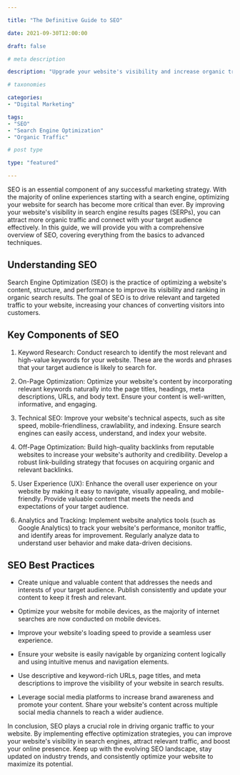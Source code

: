 ```yaml
---

title: "The Definitive Guide to SEO"

date: 2021-09-30T12:00:00

draft: false

# meta description

description: "Upgrade your website's visibility and increase organic traffic with this comprehensive guide to search engine optimization (SEO)."

# taxonomies

categories: 
- "Digital Marketing"

tags: 
- "SEO"
- "Search Engine Optimization"
- "Organic Traffic"

# post type

type: "featured"

---
```


SEO is an essential component of any successful marketing strategy. With the majority of online experiences starting with a search engine, optimizing your website for search has become more critical than ever. By improving your website's visibility in search engine results pages (SERPs), you can attract more organic traffic and connect with your target audience effectively. In this guide, we will provide you with a comprehensive overview of SEO, covering everything from the basics to advanced techniques.

## Understanding SEO

Search Engine Optimization (SEO) is the practice of optimizing a website's content, structure, and performance to improve its visibility and ranking in organic search results. The goal of SEO is to drive relevant and targeted traffic to your website, increasing your chances of converting visitors into customers.

## Key Components of SEO

1. Keyword Research: Conduct research to identify the most relevant and high-value keywords for your website. These are the words and phrases that your target audience is likely to search for.

2. On-Page Optimization: Optimize your website's content by incorporating relevant keywords naturally into the page titles, headings, meta descriptions, URLs, and body text. Ensure your content is well-written, informative, and engaging.

3. Technical SEO: Improve your website's technical aspects, such as site speed, mobile-friendliness, crawlability, and indexing. Ensure search engines can easily access, understand, and index your website.

4. Off-Page Optimization: Build high-quality backlinks from reputable websites to increase your website's authority and credibility. Develop a robust link-building strategy that focuses on acquiring organic and relevant backlinks.

5. User Experience (UX): Enhance the overall user experience on your website by making it easy to navigate, visually appealing, and mobile-friendly. Provide valuable content that meets the needs and expectations of your target audience.

6. Analytics and Tracking: Implement website analytics tools (such as Google Analytics) to track your website's performance, monitor traffic, and identify areas for improvement. Regularly analyze data to understand user behavior and make data-driven decisions.

## SEO Best Practices

- Create unique and valuable content that addresses the needs and interests of your target audience. Publish consistently and update your content to keep it fresh and relevant.

- Optimize your website for mobile devices, as the majority of internet searches are now conducted on mobile devices.

- Improve your website's loading speed to provide a seamless user experience.

- Ensure your website is easily navigable by organizing content logically and using intuitive menus and navigation elements.

- Use descriptive and keyword-rich URLs, page titles, and meta descriptions to improve the visibility of your website in search results.

- Leverage social media platforms to increase brand awareness and promote your content. Share your website's content across multiple social media channels to reach a wider audience.

In conclusion, SEO plays a crucial role in driving organic traffic to your website. By implementing effective optimization strategies, you can improve your website's visibility in search engines, attract relevant traffic, and boost your online presence. Keep up with the evolving SEO landscape, stay updated on industry trends, and consistently optimize your website to maximize its potential.
